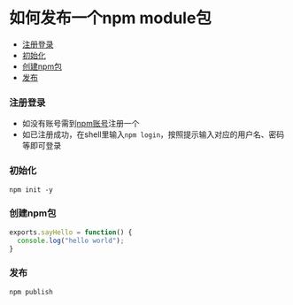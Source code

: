 # 如何发布一个npm module包
* [注册登录](#login)
* [初始化](#init)
* [创建npm包](#create)
* [发布](#publish)

### <a name="login">注册登录</a>

- 如没有账号需到[npm账号](https://www.npmjs.com/)注册一个
- 如已注册成功，在shell里输入`npm login`，按照提示输入对应的用户名、密码等即可登录

### <a name="init">初始化</a>

```shell
npm init -y
```

### <a name="create">创建npm包</a>

```javascript
exports.sayHello = function() {
  console.log("hello world");
}
```

### <a name="publish">发布</a>

```shell
npm publish
```